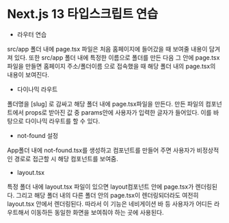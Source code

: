 # Next.js 13 타입스크립트 연습

- 라우터 연습

src/app 폴더 내에 page.tsx 파일은 처음 홈페이지에 들어갔을 때 보여줄 내용이 담겨져 있다.
또한 src/app 폴더 내에 특정한 이름으로 폴더를 만든 다음 그 안에 page.tsx 파일을 만들면 홈페이지 주소/폴더이름 으로 접속했을 때 해당 폴더 내의 page.tsx의 내용이 보여진다.

- 다이나믹 라우트

폴더명을 [slug] 로 감싸고 해당 폴더 내에 page.tsx파일을 만든다.
만든 파일의 컴포넌트에서 props로 받아진 값 중 params안에 사용자가 입력한 글자가 들어있다.
이를 바탕으로 다이나믹 라우트를 할 수 있다.

- not-found 설정

App폴더 내에 not-found.tsx를 생성하고 컴포넌트를 만들어 주면 사용자가 비정상적인 경로로 접근할 시 해당 컴포넌트를 보여줌.

- layout.tsx

특정 폴더 내에 layout.tsx 파일이 있으면 layout컴포넌트 안에 page.tsx가 렌더링된다.
그리고 해당 폴더 내의 다른 폴더 안의 page.tsx이 렌더링되더라도 여전히 layout.tsx 안에서 렌더링된다.
따라서 이 기능은 네비게이션 바 등 사용자가 어디든 라우트해서 이동하든 동일한 화면을 보여줘야 하는 곳에 사용된다.